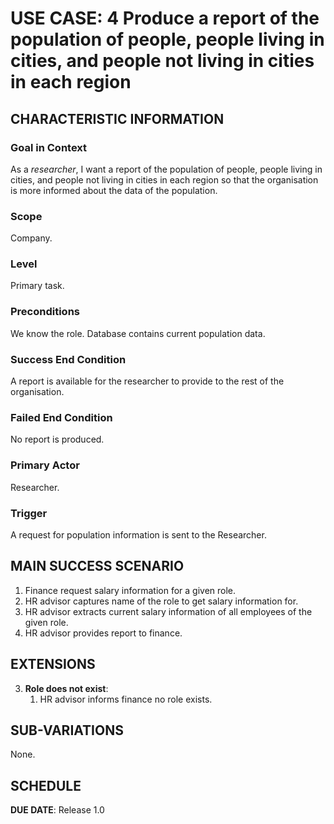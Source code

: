 # USE CASE: 4 Produce a report of the population of people, people living in cities, and people not living in cities in each region

## CHARACTERISTIC INFORMATION

### Goal in Context

As a *researcher*, I want a report of the population of people, people living in cities, and people not living in cities in each region so that the organisation is more informed about the data of the population.

### Scope

Company.

### Level

Primary task.

### Preconditions

We know the role.  Database contains current population data.

### Success End Condition

A report is available for the researcher to provide to the rest of the organisation.

### Failed End Condition

No report is produced.

### Primary Actor

Researcher.

### Trigger

A request for population information is sent to the Researcher.

## MAIN SUCCESS SCENARIO

1. Finance request salary information for a given role.
2. HR advisor captures name of the role to get salary information for.
3. HR advisor extracts current salary information of all employees of the given role.
4. HR advisor provides report to finance.

## EXTENSIONS

3. **Role does not exist**:
    1. HR advisor informs finance no role exists.

## SUB-VARIATIONS

None.

## SCHEDULE

**DUE DATE**: Release 1.0
